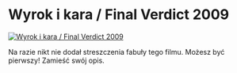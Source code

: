 Wyrok i kara / Final Verdict 2009 
=============
[![Wyrok i kara / Final Verdict 2009 ](http://vidos.pl/images/player.gif)](http://vidos.pl/wyrok-i-kara-final-verdict-2009)

 Na razie nikt nie dodał streszczenia fabuły tego filmu. Możesz być pierwszy! Zamieść swój opis.
